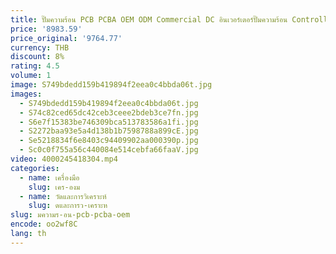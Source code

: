```yaml
---
title: ปั๊มความร้อน PCB PCBA OEM ODM Commercial DC อินเวอร์เตอร์ปั๊มความร้อน Controller ควบคุม
price: '8983.59'
price_original: '9764.77'
currency: THB
discount: 8%
rating: 4.5
volume: 1
image: S749bdedd159b419894f2eea0c4bbda06t.jpg
images:
  - S749bdedd159b419894f2eea0c4bbda06t.jpg
  - S74c82ced65dc42ceb3ceee2bdeb3ce7fn.jpg
  - S6e7f15383be746309bca513783586a1fi.jpg
  - S2272baa93e5a4d138b1b7598788a899cE.jpg
  - Se5218834f6e8403c94409902aa000390p.jpg
  - Sc0c0f755a56c440084e514cebfa66faaV.jpg
video: 4000245418304.mp4
categories:
  - name: เครื่องมือ
    slug: เคร-องม
  - name: วัดและการวิเคราะห์
    slug: ดและการว-เคราะห
slug: มความร-อน-pcb-pcba-oem
encode: oo2wf8C
lang: th
---
```

  